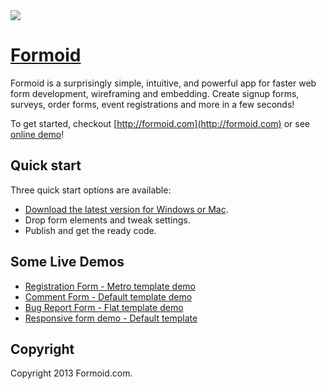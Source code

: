 <a href="http://formoid.com">
  <img src="http://formoid.github.com/Formoid/formoid.jpg">
</a>

# [Formoid](http://formoid.com)

Formoid is a surprisingly simple, intuitive, and powerful app for faster web form development, wireframing and embedding. Create signup forms, surveys, order forms, event registrations and more in a few seconds!

To get started, checkout [http://formoid.com](http://formoid.com) or see [online demo](http://formoid.github.com/Formoid/)!



## Quick start

Three quick start options are available:

* [Download the latest version for Windows or Mac](http://formoid.com).
* Drop form elements and tweak settings.
* Publish and get the ready code.

## Some Live Demos

*    [Registration Form - Metro template demo](http://formoid.com/demo-registraion.html)
*    [Comment Form - Default template demo](http://formoid.com/demo-comment.html)
*    [Bug Report Form - Flat template demo](http://www.formoid.com/demo-bug-report.html)
*    [Responsive form demo - Default template](http://www.formoid.com/responsive.html)


## Copyright

Copyright 2013 Formoid.com.